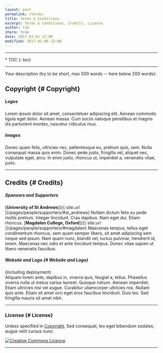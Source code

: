 ```yaml
---
layout: post
permalink: /terms/
title: Terms & Conditions
excerpt: Terms & Conditions, Credits, License
author: t3d
share: true
date: 2017-03-01 12:00
modified: 2017-03-06 12:00
---
```


<a name="termstoc"></a>
<hr>
* TOC
{: toc}
<hr>


Your description (try to be short, max 500 words -- here below 200 words):

## Copyright {# Copyright}

##### Logos
Lorem ipsum dolor sit amet, consectetuer adipiscing elit. Aenean commodo ligula eget dolor. Aenean massa. Cum sociis natoque penatibus et magnis dis parturient montes, nascetur ridiculus mus.

##### Images
Donec quam felis, ultricies nec, pellentesque eu, pretium quis, sem. Nulla consequat massa quis enim. Donec pede justo, fringilla vel, aliquet nec, vulputate eget, arcu. In enim justo, rhoncus ut, imperdiet a, venenatis vitae, justo.

<a href="#termstoc"><i class="fa fa-chevron-up fa-lg fa-pull-right"></i></a> <a href="#top"><i class="fa fa-angle-double-up fa-1x fa-pull-left"></i></a>
<hr>

## Credits {# Credits}

##### Sponsors and Supporters
[**University of St Andrews**]({{ site.url }}/pages/people/supporters/#st_andrews) Nullam dictum felis eu pede mollis pretium. Integer tincidunt. Cras dapibus. Nam eget dui. Etiam rhoncus. [**Magdalen College, Oxford**]({{ site.url }}/pages/people/supporters/#magdalen) Maecenas tempus, tellus eget condimentum rhoncus, sem quam semper libero, sit amet adipiscing sem neque sed ipsum. Nam quam nunc, blandit vel, luctus pulvinar, hendrerit id, lorem. Maecenas nec odio et ante tincidunt tempus. Donec vitae sapien ut libero venenatis faucibus.

##### Website and Logo {# Website and Logo}
(including deployment) <br>
Aliquam lorem ante, dapibus in, viverra quis, feugiat a, tellus. Phasellus viverra nulla ut metus varius laoreet. Quisque rutrum. Aenean imperdiet. Etiam ultricies nisi vel augue. Curabitur ullamcorper ultricies nisi.
Nullam quis ante. Etiam sit amet orci eget eros faucibus tincidunt. Duis leo. Sed fringilla mauris sit amet nibh.

<a href="#termstoc"><i class="fa fa-chevron-up fa-lg fa-pull-right"></i></a> <a href="#top"><i class="fa fa-angle-double-up fa-1x fa-pull-left"></i></a>
<hr>

### License {# License}
Unless specified in [Copyright](#copyright), Sed consequat, leo eget bibendum sodales, augue velit cursus nunc.

<a rel="license" href="http://creativecommons.org/licenses/by-nc-sa/4.0/"><img alt="Creative Commons Licence" style="border-width:0" src="https://i.creativecommons.org/l/by-nc-sa/4.0/88x31.png" /></a>.



<a href="#termstoc"><i class="fa fa-chevron-up fa-lg fa-pull-right"></i></a> <a href="#top"><i class="fa fa-angle-double-up fa-1x fa-pull-left"></i></a>
<hr>
